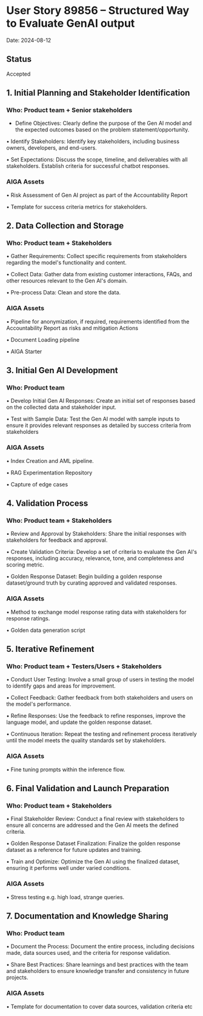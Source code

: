 # User Story 89856 – Structured Way to Evaluate GenAI output

Date: 2024-08-12

## Status

Accepted

## 1. Initial Planning and Stakeholder Identification

### Who: Product team + Senior stakeholders

* Define Objectives: Clearly define the purpose of the Gen AI model and the expected outcomes based on the problem statement/opportunity.

• Identify Stakeholders: Identify key stakeholders, including business owners, developers, and end-users.

• Set Expectations: Discuss the scope, timeline, and deliverables with all stakeholders. Establish criteria for successful chatbot responses.

### AIGA Assets

• Risk Assessment of Gen AI project as part of the Accountability Report

• Template for success criteria metrics for stakeholders.

## 2. Data Collection and Storage

### Who: Product team + Stakeholders

• Gather Requirements: Collect specific requirements from stakeholders regarding the model's functionality and content.

• Collect Data: Gather data from existing customer interactions, FAQs, and other resources relevant to the Gen AI's domain.

• Pre-process Data: Clean and store the data.

### AIGA Assets

• Pipeline for anonymization, if required, requirements identified from the Accountability Report as risks and mitigation Actions

• Document Loading pipeline

• AIGA Starter

## 3. Initial Gen AI Development

### Who: Product team

• Develop Initial Gen AI Responses: Create an initial set of responses based on the collected data and stakeholder input.

• Test with Sample Data: Test the Gen AI model with sample inputs to ensure it provides relevant responses as detailed by success criteria from stakeholders

### AIGA Assets

• Index Creation and AML pipeline.

• RAG Experimentation Repository

• Capture of edge cases

## 4. Validation Process

### Who: Product team + Stakeholders

• Review and Approval by Stakeholders: Share the initial responses with stakeholders for feedback and approval.

• Create Validation Criteria: Develop a set of criteria to evaluate the Gen AI's responses, including accuracy, relevance, tone, and completeness and scoring metric.

• Golden Response Dataset: Begin building a golden response dataset/ground truth by curating approved and validated responses.

### AIGA Assets

• Method to exchange model response rating data with stakeholders for response ratings.

• Golden data generation script

## 5. Iterative Refinement

### Who: Product team + Testers/Users + Stakeholders

• Conduct User Testing: Involve a small group of users in testing the model to identify gaps and areas for improvement.

• Collect Feedback: Gather feedback from both stakeholders and users on the model's performance.

• Refine Responses: Use the feedback to refine responses, improve the language model, and update the golden response dataset.

• Continuous Iteration: Repeat the testing and refinement process iteratively until the model meets the quality standards set by stakeholders.

### AIGA Assets

• Fine tuning prompts within the inference flow.

## 6. Final Validation and Launch Preparation

### Who: Product team + Stakeholders

• Final Stakeholder Review: Conduct a final review with stakeholders to ensure all concerns are addressed and the Gen AI meets the defined criteria.

• Golden Response Dataset Finalization: Finalize the golden response dataset as a reference for future updates and training.

• Train and Optimize: Optimize the Gen AI using the finalized dataset, ensuring it performs well under varied conditions.

### AIGA Assets

• Stress testing e.g. high load, strange queries.

## 7. Documentation and Knowledge Sharing

### Who: Product team

• Document the Process: Document the entire process, including decisions made, data sources used, and the criteria for response validation.

• Share Best Practices: Share learnings and best practices with the team and stakeholders to ensure knowledge transfer and consistency in future projects.

### AIGA Assets

• Template for documentation to cover data sources, validation criteria etc
